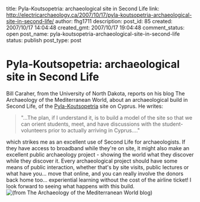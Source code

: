 title: Pyla-Koutsopetria: archaeological site in Second Life
link: http://electricarchaeology.ca/2007/10/17/pyla-koutsopetria-archaeological-site-in-second-life/
author: fhg1711
description: 
post_id: 85
created: 2007/10/17 14:04:48
created_gmt: 2007/10/17 19:04:48
comment_status: open
post_name: pyla-koutsopetria-archaeological-site-in-second-life
status: publish
post_type: post

# Pyla-Koutsopetria: archaeological site in Second Life

Bill Caraher, from the University of North Dakota, reports on his blog The Archaeology of the Mediterranean World, about an archaeological build in Second Life, of the [Pyla-Koutsopetria](http://mediterraneanworld.typepad.com/the_archaeology_of_the_me/2007/10/pyla-koutsopetr.html) site on Cyprus. He writes: 

> "...The plan, if I understand it, is to build a model of the site so that we can orient students, meet, and have discussions with the student-volunteers prior to actually arriving in Cyprus...."

which strikes me as an excellent use of Second Life for archaeologists. If they have access to broadband while they're on site, it might also make an excellent public archaeology project - showing the world what they discover while they discover it. Every archaeological project should have some means of public interaction, whether that's by site visits, public lectures or what have you... move that online, and you can really involve the donors back home too... experiential learning without the cost of the airline ticket! I look forward to seeing what happens with this build. ![\(from The Archaeology of the Mediterranean World blog\)](http://mediterraneanworld.typepad.com/the_archaeology_of_the_me/WindowsLiveWriter/ViglaSL.jpg)